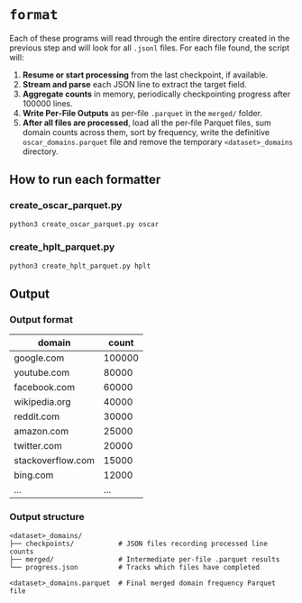 # `format`

Each of these programs will read through the entire directory created in the previous step and will look for all `.jsonl` files. For each file found, the script will:

1. **Resume or start processing** from the last checkpoint, if available.  
2. **Stream and parse** each JSON line to extract the target field.  
3. **Aggregate counts** in memory, periodically checkpointing progress after 100000 lines.  
4. **Write Per‑File Outputs** as per-file `.parquet` in the `merged/` folder.
5. **After all files are processed**, load all the per‑file Parquet files, sum domain counts across them, sort by frequency, write the definitive `oscar_domains.parquet` file and remove the temporary `<dataset>_domains` directory.

## How to run each formatter

### create_oscar_parquet.py
```bash
python3 create_oscar_parquet.py oscar
```

### create_hplt_parquet.py
```bash
python3 create_hplt_parquet.py hplt
```

## Output

### Output format

| domain             | count   |
|--------------------|---------|
| google.com         | 100000  |
| youtube.com        | 80000   |
| facebook.com       | 60000   |
| wikipedia.org      | 40000   |
| reddit.com         | 30000   |
| amazon.com         | 25000   |
| twitter.com        | 20000   |
| stackoverflow.com  | 15000   |
| bing.com           | 12000   |
| ...                | ...     |

### Output structure

```text
<dataset>_domains/
├── checkpoints/           # JSON files recording processed line counts
├── merged/                # Intermediate per-file .parquet results
└── progress.json          # Tracks which files have completed

<dataset>_domains.parquet  # Final merged domain frequency Parquet file
```